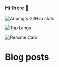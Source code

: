 ### Hi there 👋

<!--
**Nikelandjelo/Nikelandjelo** is a ✨ _special_ ✨ repository because its `README.md` (this file) appears on your GitHub profile.

Here are some ideas to get you started:

- 🔭 I’m currently working on ...
- 🌱 I’m currently learning ...
- 👯 I’m looking to collaborate on ...
- 🤔 I’m looking for help with ...
- 💬 Ask me about ...
- 📫 How to reach me: ...
- 😄 Pronouns: ...
- ⚡ Fun fact: ...
-->


![Anurag's GitHub stats](https://github-readme-stats.vercel.app/api?username=Nikelandjelo&count_private=true&show_icons=true&theme=tokyonight)

![Top Langs](https://github-readme-stats.vercel.app/api/top-langs/?username=Nikelandjelo&layout=compact&theme=tokyonight)

![Readme Card](https://github-readme-stats.vercel.app/api/pin/?username=Nikelandjelo&repo=blog&theme=tokyonight)

# Blog posts
<!-- BLOG-POST-LIST:START -->
<!-- BLOG-POST-LIST:END -->
